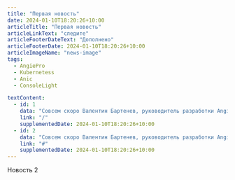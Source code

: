 ```yaml
---
title: "Первая новость"
date: 2024-01-10T18:20:26+10:00
articleTitle: "Первая новость"
articleLinkText: "следите"
articleFooterDateText: "Дополнено"
articleFooterDate: 2024-01-10T18:20:26+10:00
articleImageName: "news-image"
tags:
  - AngiePro
  - Kubernetess
  - Anic
  - ConsoleLight

textContent:
  - id: 1
    data: "Совсем скоро Валентин Бартенев, руководитель разработки Angie, в рамках HighLoad 2023 расскажет о первом годе жизни нашего проекта: на каких новых возможностях сфокусировалась команда разработки, какую инфраструктуру используют для поддержки пользователей, какие новые крутые возможности появились в веб-сервере Angie. И коротко поговорим о будущем, планах, чего ждать в ближайшее и может быть не самое ближайшее время.Москва, 27 ноября, 10:00, зал «Москва (2 этаж)"
    link: "/"
    supplementedDate: 2024-01-10T18:20:26+10:00
  - id: 2
    data: "Совсем скоро Валентин Бартенев, руководитель разработки Angie, в рамках HighLoad 2023 расскажет о первом годе жизни нашего проекта: на каких новых возможностях сфокусировалась команда разработки, какую инфраструктуру используют для поддержки пользователей, какие новые крутые возможности появились в веб-сервере Angie. И коротко поговорим о будущем, планах, чего ждать в ближайшее и может быть не самое ближайшее время.Москва, 27 ноября, 10:00, зал «Москва (2 этаж)"
    link: "#"
    supplementedDate: 2024-01-10T18:20:26+10:00
---
```


Новость 2
